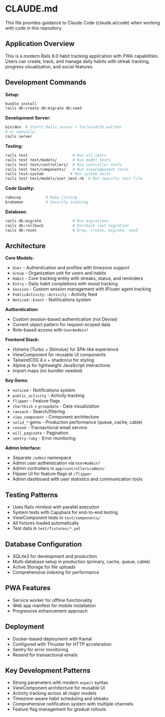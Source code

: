 # CLAUDE.md

This file provides guidance to Claude Code (claude.ai/code) when working with code in this repository.

## Application Overview

This is a modern Rails 8.0 habit tracking application with PWA capabilities. Users can create, track, and manage daily habits with streak tracking, progress visualization, and social features.

## Development Commands

**Setup:**
```bash
bundle install
rails db:create db:migrate db:seed
```

**Development Server:**
```bash
bin/dev  # Starts Rails server + TailwindCSS watcher
# or manually:
rails server
```

**Testing:**
```bash
rails test                    # Run all tests
rails test test/models/       # Run model tests
rails test test/controllers/  # Run controller tests
rails test test/components/   # Run ViewComponent tests  
rails test:system            # Run system tests
rails test test/models/user_test.rb  # Run specific test file
```

**Code Quality:**
```bash
rubocop           # Ruby linting
brakeman          # Security scanning
```

**Database:**
```bash
rails db:migrate              # Run migrations
rails db:rollback             # Rollback last migration
rails db:reset                # Drop, create, migrate, seed
```

## Architecture

**Core Models:**
- `User` - Authentication and profiles with timezone support
- `Group` - Organization unit for users and habits
- `Habit` - Core tracking entity with streaks, status, and reminders
- `Entry` - Daily habit completions with mood tracking
- `Session` - Custom session management with IP/user agent tracking
- `PublicActivity::Activity` - Activity feed
- `Noticed::Event` - Notifications system

**Authentication:**
- Custom session-based authentication (not Devise)
- Current object pattern for request-scoped data
- Role-based access with `User#admin?`

**Frontend Stack:**
- Hotwire (Turbo + Stimulus) for SPA-like experience
- ViewComponent for reusable UI components
- TailwindCSS 4.x + shadcn/ui for styling
- Alpine.js for lightweight JavaScript interactions
- Import maps (no bundler needed)

**Key Gems:**
- `noticed` - Notifications system
- `public_activity` - Activity tracking
- `flipper` - Feature flags
- `chartkick` + `groupdate` - Data visualization
- `ransack` - Search/filtering
- `view_component` - Component architecture
- `solid_*` gems - Production performance (queue, cache, cable)
- `resend` - Transactional email service
- `will_paginate` - Pagination
- `sentry-ruby` - Error monitoring

**Admin Interface:**
- Separate `/admin` namespace
- Admin user authentication via `User#admin?`
- Admin controllers in `app/controllers/admin/`
- Flipper UI for feature flags at `/flipper`
- Admin dashboard with user statistics and communication tools

## Testing Patterns

- Uses Rails minitest with parallel execution
- System tests with Capybara for end-to-end testing
- ViewComponent tests in `test/components/`
- All fixtures loaded automatically
- Test data in `test/fixtures/*.yml`

## Database Configuration

- SQLite3 for development and production
- Multi-database setup in production (primary, cache, queue, cable)
- Active Storage for file uploads
- Comprehensive indexing for performance

## PWA Features

- Service worker for offline functionality  
- Web app manifest for mobile installation
- Progressive enhancement approach

## Deployment

- Docker-based deployment with Kamal
- Configured with Thruster for HTTP acceleration
- Sentry for error monitoring
- Resend for transactional emails

## Key Development Patterns

- Strong parameters with modern `expect` syntax
- ViewComponent architecture for reusable UI
- Activity tracking across all major models
- Timezone-aware habit scheduling and streaks
- Comprehensive notification system with multiple channels
- Feature flag management for gradual rollouts